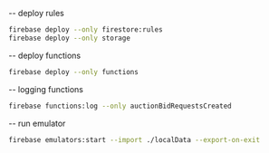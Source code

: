 -- deploy rules

```bash
firebase deploy --only firestore:rules
firebase deploy --only storage
```

-- deploy functions

```bash
firebase deploy --only functions
```

-- logging functions

```bash
firebase functions:log --only auctionBidRequestsCreated
```

-- run emulator
```bash
firebase emulators:start --import ./localData --export-on-exit
```
